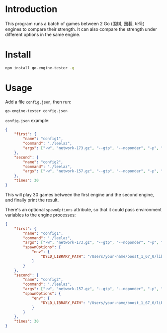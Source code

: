 # Introduction

This program runs a batch of games between 2 Go (围棋, 囲碁, 바둑) engines to compare their strength. It can also compare the strength under different options in the same engine.

# Install

```bash
npm install go-engine-tester -g
```

# Usage

Add a file `config.json`, then run:

```bash
go-engine-tester config.json
```

`config.json` example:

```json
{
    "first": {
        "name": "config1",
        "command": "./leelaz",
        "args": ["-w", "network-173.gz", "--gtp", "--noponder", "-p", "100"]
    },
    "second": {
        "name": "config2",
        "command": "./leelaz",
        "args": ["-w", "network-157.gz", "--gtp", "--noponder", "-p", "100"]
    },
    "times": 30
}
```

This will play 30 games between the first engine and the second engine, and finally print the result.

There's an optional `spawnOptions` attribute, so that it could pass environment variables to the engine processes:

```json
{
    "first": {
        "name": "config1",
        "command": "./leelaz",
        "args": ["-w", "network-173.gz", "--gtp", "--noponder", "-p", "100"],
        "spawnOptions": {
            "env": {
                "DYLD_LIBRARY_PATH": "/Users/your-name/boost_1_67_0/lib"
            }
        }
    },
    "second": {
        "name": "config2",
        "command": "./leelaz",
        "args": ["-w", "network-157.gz", "--gtp", "--noponder", "-p", "100"],
        "spawnOptions": {
            "env": {
                "DYLD_LIBRARY_PATH": "/Users/your-name/boost_1_67_0/lib"
            }
        }
    },
    "times": 30
}
```
